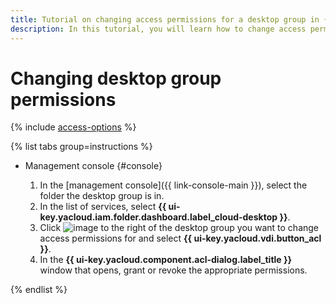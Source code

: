 ```yaml
---
title: Tutorial on changing access permissions for a desktop group in {{ cloud-desktop-full-name }}
description: In this tutorial, you will learn how to change access permissions for a desktop group in {{ cloud-desktop-full-name }}.
---
```


# Changing desktop group permissions

{% include [access-options](../../../_includes/cloud-desktop/access-options.md) %}

{% list tabs group=instructions %}

- Management console {#console}

  1. In the [management console]({{ link-console-main }}), select the folder the desktop group is in.
  1. In the list of services, select **{{ ui-key.yacloud.iam.folder.dashboard.label_cloud-desktop }}**.
  1. Click ![image](../../../_assets/console-icons/ellipsis.svg) to the right of the desktop group you want to change access permissions for and select **{{ ui-key.yacloud.vdi.button_acl }}**.
  1. In the **{{ ui-key.yacloud.component.acl-dialog.label_title }}** window that opens, grant or revoke the appropriate permissions.

{% endlist %}
